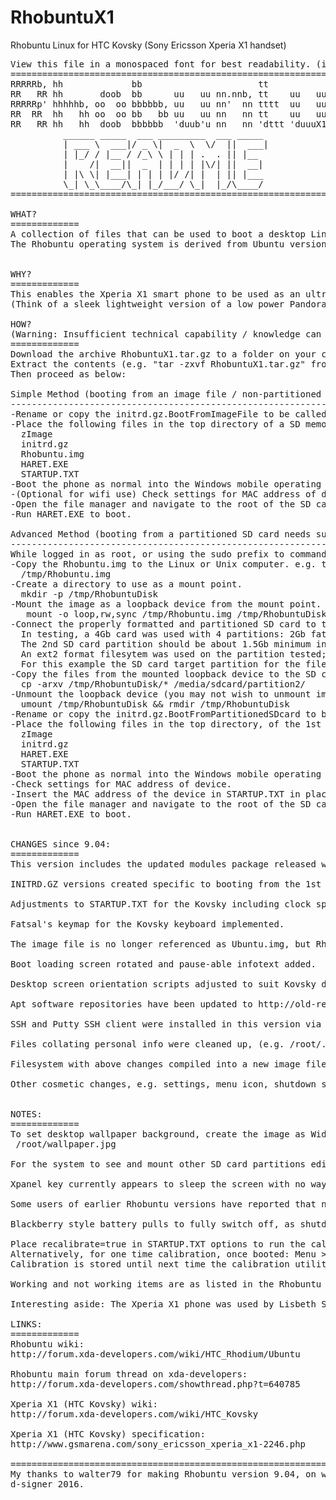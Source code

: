 # RhobuntuX1
Rhobuntu Linux for HTC Kovsky (Sony Ericsson Xperia X1 handset)

<pre>
View this file in a monospaced font for best readability. (i.e. View "Raw" on Github)
============================================================
RRRRRb, hh             bb                      tt
RR   RR hh       doob  bb      uu   uu nn.nnb, tt    uu   uu 
RRRRRp' hhhhhb, oo  oo bbbbbb, uu   uu nn'  nn tttt  uu   uu 
RR  RR  hh   hh oo  oo bb   bb uu   uu nn   nn tt    uu   uu 
RR   RR hh   hh  doob  bbbbbb  'duub'u nn   nn 'dttt 'duuuX1
          ______ _____  ___ _________  ___ _____ 
          | ___ \  ___|/ _ \|  _  \  \/  ||  ___|
          | |_/ / |__ / /_\ \ | | | .  . || |__  
          |    /|  __||  _  | | | | |\/| ||  __| 
          | |\ \| |___| | | | |/ /| |  | || |___ 
          \_| \_\____/\_| |_/___/ \_|  |_/\____/ 
============================================================

WHAT?
=============
A collection of files that can be used to boot a desktop Linux operating system on the Sony Ericsson Xperia X1 smart phone(codename: HTC Kovsky).
The Rhobuntu operating system is derived from Ubuntu version 8 (Jaunty), which itself is based on Debian Linux.


WHY?
=============
This enables the Xperia X1 smart phone to be used as an ultra mobile personal computer (UMPC) with Linux operating system for low CPU intensity uses such as key management, ssh connections, BBSing, etc.
(Think of a sleek lightweight version of a low power Pandora UMPC)

HOW? 
(Warning: Insufficient technical capability / knowledge can ruin your SD card / Xperia X1 / computer. YOU DO THIS ALL AT YOUR OWN RISK!)
=============
Download the archive RhobuntuX1.tar.gz to a folder on your computer.
Extract the contents (e.g. "tar -zxvf RhobuntuX1.tar.gz" from Linux command line)
Then proceed as below:

Simple Method (booting from an image file / non-partitioned booting):
--------------------------------------------------------------------------------
-Rename or copy the initrd.gz.BootFromImageFile to be called initrd.gz
-Place the following files in the top directory of a SD memory card and insert into the Xperia X1 SD card slot:
  zImage
  initrd.gz
  Rhobuntu.img
  HARET.EXE
  STARTUP.TXT
-Boot the phone as normal into the Windows mobile operating system.
-(Optional for wifi use) Check settings for MAC address of device. Insert the MAC address of the device in STARTUP.TXT in place of "wl1251_mac=00:AA:CC:DD:EE:FF"
-Open the file manager and navigate to the root of the SD card.
-Run HARET.EXE to boot.

Advanced Method (booting from a partitioned SD card needs superuser privileges on a Linux / Unix based computer):
--------------------------------------------------------------------------------
While logged in as root, or using the sudo prefix to commands...
-Copy the Rhobuntu.img to the Linux or Unix computer. e.g. the temp folder /tmp is used for this example.
  /tmp/Rhobuntu.img
-Create a directory to use as a mount point.
  mkdir -p /tmp/RhobuntuDisk
-Mount the image as a loopback device from the mount point.
   mount -o loop,rw,sync /tmp/Rhobuntu.img /tmp/RhobuntuDisk
-Connect the properly formatted and partitioned SD card to the computer, and ensure the 2nd partition is mounted.
  In testing, a 4Gb card was used with 4 partitions: 2Gb fat32, 2Gb ext2, 250Mb ext2 data, 78Mb ext2 cache. (This partitioning was from previous Kovsky Android ROM cooking, and did not need changing to work with Rhobuntu).
  The 2nd SD card partition should be about 1.5Gb minimum in size. The system files should be under 1Gb total, but extra space is useful for file storage or installing more packages using apt.
  An ext2 format filesytem was used on the partition tested; ext3, and ext4 file systems may also work but are untested.
  For this example the SD card target partition for the filesystem is mounted on /media/sdcard/partition2
-Copy the files from the mounted loopback device to the SD card.
  cp -arxv /tmp/RhobuntuDisk/* /media/sdcard/partition2/
-Unmount the loopback device (you may not wish to unmount immediately if exploring the filesystem / modifiying it on your computer)
  umount /tmp/RhobuntuDisk && rmdir /tmp/RhobuntuDisk
-Rename or copy the initrd.gz.BootFromPartitionedSDcard to be called initrd.gz
-Place the following files in the top directory, of the 1st partition, of the SD memory card, and insert into the Xperia X1 SD card slot:
  zImage
  initrd.gz
  HARET.EXE
  STARTUP.TXT
-Boot the phone as normal into the Windows mobile operating system.
-Check settings for MAC address of device.
-Insert the MAC address of the device in STARTUP.TXT in place of "wl1251_mac=00:AA:CC:DD:EE:FF"
-Open the file manager and navigate to the root of the SD card.
-Run HARET.EXE to boot.


CHANGES since 9.04:
=============
This version includes the updated modules package released with earlier versions.

INITRD.GZ versions created specific to booting from the 1st or 2nd SD card partition. To be used for booting from an image file or separate partition respectively.

Adjustments to STARTUP.TXT for the Kovsky including clock speed. (Overclocking not attempted).

Fatsal's keymap for the Kovsky keyboard implemented.

The image file is no longer referenced as Ubuntu.img, but Rhobuntu.img instead.

Boot loading screen rotated and pause-able infotext added.

Desktop screen orientation scripts adjusted to suit Kovsky display.

Apt software repositories have been updated to http://old-releases.ubuntu.com/ubuntu/ from older Rhobuntu builds, as Ubuntu Jaunty is no longer a current release version.

SSH and Putty SSH client were installed in this version via the package manager.

Files collating personal info were cleaned up, (e.g. /root/.bash_history, wifi config, etc), so generate new ssh keys if required/desired with ssh-keygen.

Filesystem with above changes compiled into a new image file.

Other cosmetic changes, e.g. settings, menu icon, shutdown splash screen, etc were changed.


NOTES:
=============
To set desktop wallpaper background, create the image as Width x Height = 800x480 and place in the root user home directory:
 /root/wallpaper.jpg
 
For the system to see and mount other SD card partitions editing /etc/fstab may be required.

Xpanel key currently appears to sleep the screen with no way investigated to unlock yet. You may wish to modify the keymap to avoid accidental keypresses of the key.

Some users of earlier Rhobuntu versions have reported that non-broadcasting wifi access points cannot be connected to until they broadcast their SSID. This is untested with this build, which connected to a broadcasting access point.

Blackberry style battery pulls to fully switch off, as shutdown will halt once the X server has shutdown. Reboot restarts as expected. Hibernation untested, though possibly similar power state as pressing the Xpanel key (not advised).

Place recalibrate=true in STARTUP.TXT options to run the calibration utility on every boot. 
Alternatively, for one time calibration, once booted: Menu > Run > ts_calibrate
Calibration is stored until next time the calibration utility is run.

Working and not working items are as listed in the Rhobuntu wiki and forum thread. e.g. no camera, bluetooth, infrared mouse.

Interesting aside: The Xperia X1 phone was used by Lisbeth Salander (played by Noomi Rapace) in the film The Girl Who Kicked The Hornet's Nest in the hospital scene.

LINKS:
=============
Rhobuntu wiki:
http://forum.xda-developers.com/wiki/HTC_Rhodium/Ubuntu

Rhobuntu main forum thread on xda-developers:
http://forum.xda-developers.com/showthread.php?t=640785

Xperia X1 (HTC Kovsky) wiki:
http://forum.xda-developers.com/wiki/HTC_Kovsky

Xperia X1 (HTC Kovsky) specification:
http://www.gsmarena.com/sony_ericsson_xperia_x1-2246.php

================================================================================
My thanks to walter79 for making Rhobuntu version 9.04, on which this is based, available once more.
d-signer 2016.
</pre>
